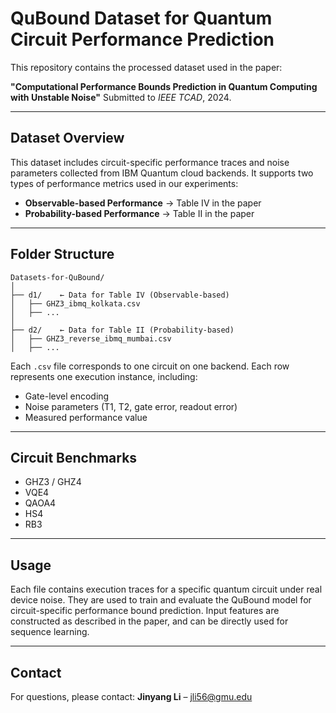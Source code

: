 # QuBound Dataset for Quantum Circuit Performance Prediction

This repository contains the processed dataset used in the paper:

**"Computational Performance Bounds Prediction in Quantum Computing with Unstable Noise"**
Submitted to *IEEE TCAD*, 2024.

---

## Dataset Overview

This dataset includes circuit-specific performance traces and noise parameters collected from IBM Quantum cloud backends. It supports two types of performance metrics used in our experiments:

* **Observable-based Performance** → Table IV in the paper
* **Probability-based Performance** → Table II in the paper

---

## Folder Structure

```
Datasets-for-QuBound/
│
├── d1/    ← Data for Table IV (Observable-based)
│   ├── GHZ3_ibmq_kolkata.csv
│   ├── ...
│
├── d2/    ← Data for Table II (Probability-based)
│   ├── GHZ3_reverse_ibmq_mumbai.csv
│   ├── ...
```

Each `.csv` file corresponds to one circuit on one backend.
Each row represents one execution instance, including:

* Gate-level encoding
* Noise parameters (T1, T2, gate error, readout error)
* Measured performance value

---

##  Circuit Benchmarks

* GHZ3 / GHZ4
* VQE4
* QAOA4
* HS4
* RB3

---

##  Usage

Each file contains execution traces for a specific quantum circuit under real device noise.
They are used to train and evaluate the QuBound model for circuit-specific performance bound prediction.
Input features are constructed as described in the paper, and can be directly used for sequence learning.

---

<!-- ##  Citation

Please cite the following if you use this dataset:

> \[Your paper’s citation entry once accepted]

--- -->

##  Contact

For questions, please contact:
**Jinyang Li** – jli56@gmu.edu

